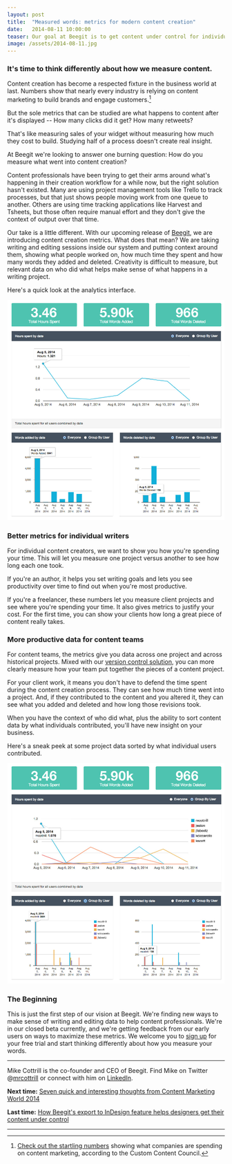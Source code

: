 ```yaml
---
layout: post
title:  "Measured words: metrics for modern content creation"
date:   2014-08-11 10:00:00
teaser: Our goal at Beegit is to get content under control for individuals and teams. This means simplifying processes It's time to think differently about how we measure content. 
image: /assets/2014-08-11.jpg
---
```


### It's time to think differently about how we measure content. 

Content creation has become a respected fixture in the business world at last. Numbers show that nearly every industry is relying on content marketing to build brands and engage customers.[^1] 

But the sole metrics that can be studied are what happens to content after it's displayed -- How many clicks did it get? How many retweets? 

That's like measuring sales of your widget without measuring how much they cost to build. Studying half of a process doesn't create real insight. 

At Beegit we're looking to answer one burning question: How do you measure what went into content creation? 

Content professionals have been trying to get their arms around what's happening in their creation workflow for a while now, but the right solution hasn't existed. Many are using project management tools like Trello to track processes, but that just shows people moving work from one queue to another. Others are using time tracking applications like Harvest and Tsheets, but those often require manual effort and they don't give the context of output over that time.

Our take is a little different. With our upcoming release of [Beegit](https://beegit.com), we are introducing content creation metrics. What does that mean? We are taking writing and editing sessions inside our system and putting context around them, showing what people worked on, how much time they spent and how many words they added and deleted. Creativity is difficult to measure, but relevant data on who did what helps make sense of what happens in a writing project.

Here's a quick look at the analytics interface. 

![Anayytics Full](/assets/metricsFull.jpg)

### Better metrics for individual writers 

For individual content creators, we want to show you how you're spending your time. This will let you measure one project versus another to see how long each one took. 

If you're an author, it helps you set writing goals and lets you see productivity over time to find out when you're most productive. 

If you're a freelancer, these numbers let you measure client projects and see where you're spending your time. It also gives metrics to justify your cost. For the first time, you can show your clients how long a great piece of content really takes. 

### More productive data for content teams 

For content teams, the metrics give you data across one project and across historical projects. Mixed with our [version control solution](http://blog.beegit.com/2014/06/09/real-version-control/), you can more clearly measure how your team put together the pieces of a content project.

For your client work, it means you don't have to defend the time spent during the content creation process. They can see how much time went into a project. And, if they contributed to the content and you altered it, they can see what you added and deleted and how long those revisions took. 

When you have the context of who did what, plus the ability to sort content data by what individuals contributed, you'll have new insight on your business. 

Here's a sneak peek at some project data sorted by what individual users contributed. 

![Anayytics Full Grouped By](/assets/metricsFullGroup.jpg)

### The Beginning 

This is just the first step of our vision at Beegit. We're finding new ways to make sense of writing and editing data to help content professionals. We're in our closed beta currently, and we're getting feedback from our early users on ways to maximize these metrics. We welcome you to [sign up](https://beegit.com) for your free trial and start thinking differently about how you measure your words. 


____

Mike Cottrill is the co-founder and CEO of Beegit. Find Mike on Twitter @[mrcottrill](https://twitter.com/mrcottrill) or connect with him on [LinkedIn](https://www.linkedin.com/in/mikecottrill).

**Next time:** [Seven quick and interesting thoughts from Content Marketing World 2014](http://blog.beegit.com/2014/08/11/metrics-for-content/)

**Last time:** [How Beegit's export to InDesign feature helps designers get their content under control](http://blog.beegit.com/2014/08/04/export-to-indesign/)

____

[^1]: [Check out the startling numbers](http://www.customcontentcouncil.com/news/nearly-44-billion-new-survey-shows-rise-content-marketing-budget) showing what companies are spending on content marketing, according to the Custom Content Council. 

